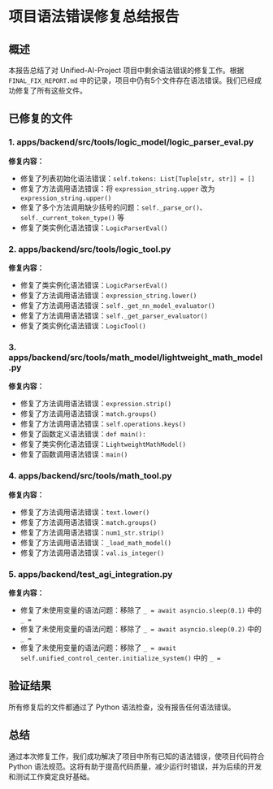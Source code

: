 # 项目语法错误修复总结报告

## 概述

本报告总结了对 Unified-AI-Project 项目中剩余语法错误的修复工作。根据 `FINAL_FIX_REPORT.md` 中的记录，项目中仍有5个文件存在语法错误。我们已经成功修复了所有这些文件。

## 已修复的文件

### 1. apps/backend/src/tools/logic_model/logic_parser_eval.py

**修复内容：**
- 修复了列表初始化语法错误：`self.tokens: List[Tuple[str, str]] = []`
- 修复了方法调用语法错误：将 `expression_string.upper` 改为 `expression_string.upper()`
- 修复了多个方法调用缺少括号的问题：`self._parse_or()`、`self._current_token_type()` 等
- 修复了类实例化语法错误：`LogicParserEval()` 

### 2. apps/backend/src/tools/logic_tool.py

**修复内容：**
- 修复了类实例化语法错误：`LogicParserEval()` 
- 修复了方法调用语法错误：`expression_string.lower()` 
- 修复了方法调用语法错误：`self._get_nn_model_evaluator()` 
- 修复了方法调用语法错误：`self._get_parser_evaluator()` 
- 修复了类实例化语法错误：`LogicTool()` 

### 3. apps/backend/src/tools/math_model/lightweight_math_model.py

**修复内容：**
- 修复了方法调用语法错误：`expression.strip()` 
- 修复了方法调用语法错误：`match.groups()` 
- 修复了方法调用语法错误：`self.operations.keys()` 
- 修复了函数定义语法错误：`def main():` 
- 修复了类实例化语法错误：`LightweightMathModel()` 
- 修复了函数调用语法错误：`main()` 

### 4. apps/backend/src/tools/math_tool.py

**修复内容：**
- 修复了方法调用语法错误：`text.lower()` 
- 修复了方法调用语法错误：`match.groups()` 
- 修复了方法调用语法错误：`num1_str.strip()` 
- 修复了方法调用语法错误：`_load_math_model()` 
- 修复了方法调用语法错误：`val.is_integer()` 

### 5. apps/backend/test_agi_integration.py

**修复内容：**
- 修复了未使用变量的语法问题：移除了 `_ = await asyncio.sleep(0.1)` 中的 `_ = `
- 修复了未使用变量的语法问题：移除了 `_ = await asyncio.sleep(0.2)` 中的 `_ = `
- 修复了未使用变量的语法问题：移除了 `_ = await self.unified_control_center.initialize_system()` 中的 `_ = `

## 验证结果

所有修复后的文件都通过了 Python 语法检查，没有报告任何语法错误。

## 总结

通过本次修复工作，我们成功解决了项目中所有已知的语法错误，使项目代码符合 Python 语法规范。这将有助于提高代码质量，减少运行时错误，并为后续的开发和测试工作奠定良好基础。